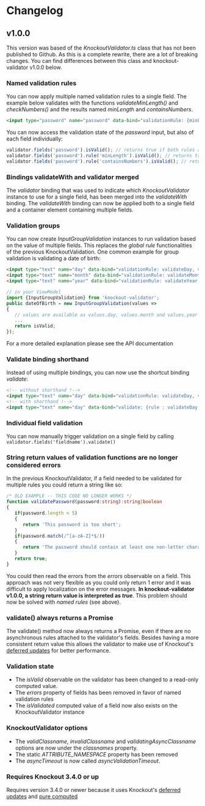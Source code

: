 # Changelog

## v1.0.0
This version was based of the _KnockoutValidator.ts_ class that has not been published to Github. As this is a complete rewrite, there are a lot of breaking changes. You can find differences between this class and knockout-validator v1.0.0 below.

### Named validation rules
You can now apply multiple named validation rules to a single field. The example below validates with the functions _validateMinLength()_ and _checkNumbers()_ and the results named _minLength_ and _containsNumbers_.
```html
<input type="password" name="password" data-bind="validationRule: {minLength: validateMinLength, containsNumbers: checkNumbers}">
```
You can now access the validation state of the _password_ input, but also of each field individually:
```typescript
validator.fields('password').isValid(); // returns true if both rules are valid
validator.fields('password').rule('minLength').isValid(); // returns true if validateMinLength() returned true
validator.fields('password').rule('containsNumbers').isValid(); // returns true if checkNumbers() returned true
```

### Bindings validateWith and validator merged
The _validator_ binding that was used to indicate which _KnockoutValidator_ instance to use for a single field, has been merged into the _validateWith_ binding. The _validateWith_ binding can now be applied both to a single field and a container element containing multiple fields.

### Validation groups
You can now create _InputGroupValidation_ instances to run validation based on the value of multiple fields. This replaces the *global rule* functionalities of the previous KnockoutValidation. One common example for group validation is validating a date of birth:
```html
<input type="text" name="day" data-bind="validationRule: validateDay, validationGroup: dateOfBirth">
<input type="text" name="month" data-bind="validationRule: validateMonth, validationGroup: dateOfBirth">
<input type="text" name="year" data-bind="validationRule: validateYear, validationGroup: dateOfBirth">
```
```typescript
// in your ViewModel
import {InputGroupValidation} from 'knockout-validator';
public dateOfBirth = new InputGroupValidation(values =>
{
   // values are available as values.day, values.month and values.year
   ...
   return isValid;
}); 
```
For a more detailed explanation please see the API documentation

### Validate binding shorthand
Instead of using multiple bindings, you can now use the shortcut binding _validate_:
```html
<!-- without shorthand !-->
<input type="text" name="day" data-bind="validationRule: validateDay, validationGroup: dateOfBirth, validateOn: 'value', validateWith: signupValidator">
<!-- with shorthand !-->
<input type="text" name="day" data-bind="validate: {rule : validateDay, group: dateOfBirth, on: value, with: signupValidator}">
```

### Individual field validation
You can now manually trigger validation on a single field by calling `validator.fields('fieldname').validate()`

### String return values of validation functions are no longer considered errors
In the previous KnockoutValidator, if a field needed to be validated for multiple rules you could return a string like so:
```typescript
/* OLD EXAMPLE -- THIS CODE NO LONGER WORKS */
function validatePassword(password:string):string|boolean
{
   if(password.length < 5) 
   {
      return 'This password is too short';
   }
   if(password.match(/^[a-zA-Z]*$/))
   {
      return 'The password should contain at least one non-letter character';
   }
   return true;
}
```
You could then read the errors from the _errors_ observable on a field. This approach was not very flexible as you could only return 1 error and it was difficult to apply localization on the error messages. **In knockout-validator v1.0.0, a string return value is interpreted as _true_**. This problem should now be solved with _named rules_ (see above).

### validate() always returns a Promise
The validate() method now always returns a Promise, even if there are no asynchronous rules attached to the validator's fields. Besides having a more consistent return value this allows the validator to make use of Knockout's [deferred updates](http://knockoutjs.com/documentation/deferred-updates.html) for better performance.

### Validation state
 - The _isValid_ observable on the validator has been changed to a read-only computed value.
 - The _errors_ property of fields has been removed in favor of named validation rules
 - The _isValidated_ computed value of a field now also exists on the KnockoutValidator instance

### KnockoutValidator options
 - The _validClassname_, _invalidClassname_ and _validatingAsyncClassname_ options are now under the _classnames_ property.
 - The static _ATTRIBUTE_NAMESPACE_ property has been removed
 - The _asyncTimeout_ is now called _asyncValidationTimeout_.

### Requires Knockout 3.4.0 or up
Requires version 3.4.0 or newer because it uses Knockout's [deferred updates](http://knockoutjs.com/documentation/deferred-updates.html) and [pure computed](http://knockoutjs.com/documentation/computed-pure.html) 
